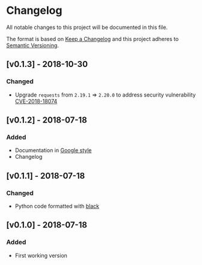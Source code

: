 # Changelog
All notable changes to this project will be documented in this file.

The format is based on [Keep a Changelog](https://keepachangelog.com/en/1.0.0/)
and this project adheres to [Semantic Versioning](https://semver.org/spec/v2.0.0.html).


## [v0.1.3] - 2018-10-30
### Changed
- Upgrade `requests` from `2.19.1` => `2.20.0` to address
  security vulnerability [CVE-2018-18074](https://nvd.nist.gov/vuln/detail/CVE-2018-18074)


## [v0.1.2] - 2018-07-18
### Added
- Documentation in [Google style](http://sphinxcontrib-napoleon.readthedocs.io/en/latest/example_google.html)
- Changelog


## [v0.1.1] - 2018-07-18
### Changed
- Python code formatted with [black](https://black.readthedocs.io/en/stable/)


## [v0.1.0] - 2018-07-18
### Added
- First working version
